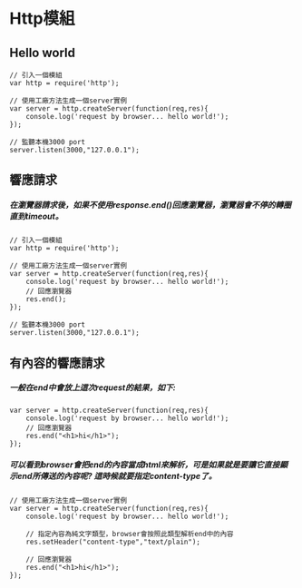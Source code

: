 # Http模組

## Hello world

    // 引入一個模組
    var http = require('http');

    // 使用工廠方法生成一個server實例
    var server = http.createServer(function(req,res){
        console.log('request by browser... hello world!');
    });

    // 監聽本機3000 port
    server.listen(3000,"127.0.0.1");

## 響應請求

##### 在瀏覽器請求後，如果不使用response.end()回應瀏覽器，瀏覽器會不停的轉圈直到timeout。

    // 引入一個模組
    var http = require('http');

    // 使用工廠方法生成一個server實例
    var server = http.createServer(function(req,res){
        console.log('request by browser... hello world!');
        // 回應瀏覽器
        res.end();
    });

    // 監聽本機3000 port
    server.listen(3000,"127.0.0.1");

## 有內容的響應請求

##### 一般在end中會放上這次request的結果，如下:

    var server = http.createServer(function(req,res){
        console.log('request by browser... hello world!');
        // 回應瀏覽器
        res.end("<h1>hi</h1>");
    });

##### 可以看到browser會把end的內容當成html來解析，可是如果就是要讓它直接顯示end所傳送的內容呢? 這時候就要指定content-type了。

    // 使用工廠方法生成一個server實例
    var server = http.createServer(function(req,res){
        console.log('request by browser... hello world!');

        // 指定內容為純文字類型，browser會按照此類型解析end中的內容
        res.setHeader("content-type","text/plain");
        
        // 回應瀏覽器
        res.end("<h1>hi</h1>");
    });

